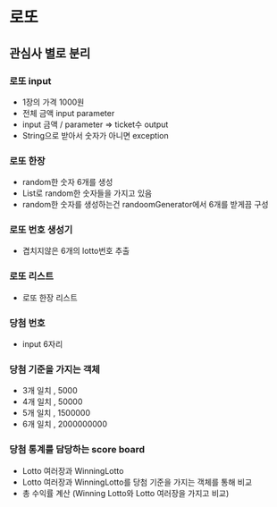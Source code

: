# 로또
## 관심사 별로 분리
### 로또 input
- 1장의 가격 1000원
- 전체 금액 input parameter
- input 금액 / parameter ⇒ ticket수 output
- String으로 받아서 숫자가 아니면 exception

### 로또 한장
- random한 숫자 6개를 생성
- List로 random한 숫자들을 가지고 있음
- random한 숫자를 생성하는건 randoomGenerator에서 6개를 받게끔 구성

### 로또 번호 생성기
- 겹치지않은 6개의 lotto번호 추출

### 로또 리스트
- 로또 한장 리스트

### 당첨 번호
- input 6자리

### 당첨 기준을 가지는 객체
- 3개 일치 , 5000
- 4개 일치 , 50000
- 5개 일치 , 1500000
- 6개 일치 , 2000000000

### 당첨 통계를 담당하는 score board
- Lotto 여러장과 WinningLotto
- Lotto 여러장과 WinningLotto를 당첨 기준을 가지는 객체를 통해 비교
- 총 수익률 계산 (Winning Lotto와 Lotto 여러장을 가지고 비교)

